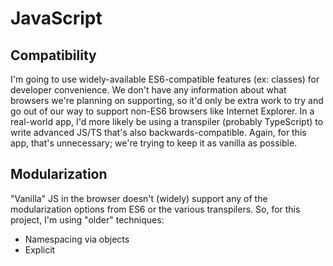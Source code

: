 JavaScript
==========

Compatibility
-------------

I'm going to use widely-available ES6-compatible features (ex: classes) for developer convenience. We don't have any information about what browsers we're planning on supporting, so it'd only be extra work to try and go out of our way to support non-ES6 browsers like Internet Explorer. In a real-world app, I'd more likely be using a transpiler (probably TypeScript) to write advanced JS/TS that's also backwards-compatible. Again, for this app, that's unnecessary; we're trying to keep it as vanilla as possible.

Modularization
--------------

"Vanilla" JS in the browser doesn't (widely) support any of the modularization options from ES6 or the various transpilers. So, for this project, I'm using "older" techniques:
* Namespacing via objects
* Explicit <script> includes.

Neither of these are what I'd do on real-world projects.

Code Commenting
---------------

Generally I don't write gratuitous comments in the code. Instead, my goal is to write code that's clear enough to be self-documenting. Whether I've achieved that or not is only put to the test when other people read it -- which is part of why code reviews are so important.

The major exceptions are when I'm doing something that's "out of the ordinary". This is particularly important when there's some sort of external factor going on (ex: technical, related to the project history, etc.)

In my opinion, comments should be explaining "why" something is done in a particular way. The "what" should rarely, if ever, be documented; if the code is so confusing that it requires documentation to be understood, it should probably be refactored instead. In this particular project, I'll actually be commenting *more* than I usually would, as it's an exercise in describing my though process when developing.

Small, Encapsulated Files
-------------------------

Generally, I want to keep source files to one class per file, and one file per class. The same goes for other major bits of functionality, like large standalone functions and certain static data structures. There are exceptions, but they have to be minor and infrequent. (Ex: sometimes I'll have a class or enumeration that really only makes sense in the context of a single class. In those cases, I might bend this rule.)

Reduce vs Map
-------------

When processing an array of data, I'll generally go straight to the `reduce` function, even when I could conceivably use `map`. The reason behind this is:
* `map` is a strictly 1:1 between the source and result arrays, whereas `reduce` gives me the option to add fewer (or even more) elements to the result array than exist in the source.
* `reduce` allows me to generate any kind of data structure based on a source array, whereas `map` only returns an array. (I'll often use reduce to create an object map/dictionary/hash for example).
* Even if neither of the above are necessary currently, they might well be true in the future. If I need to change the transformation logic from a mapper to a reducer, and it's not already written using `reduce`, I then have to do extra work.
* `reduce` is baked into my muscle memory more than `map`, because of the above three points.
